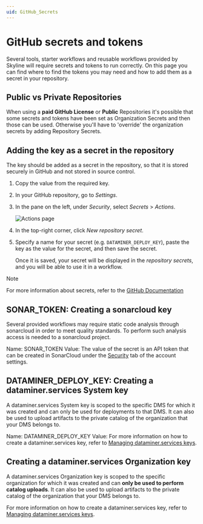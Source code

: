 ```yaml
---
uid: GitHub_Secrets
---
```


# GitHub secrets and tokens

Several tools, starter workflows and reusable workflows provided by Skyline will require secrets and tokens to run correctly.
On this page you can find where to find the tokens you may need and how to add them as a secret in your repository.

## Public vs Private Repositories

When using a **paid GitHub License** or **Public** Repositories it's possible that some secrets and tokens have been set as Organization Secrets and then those can be used.
Otherwise you'll have to 'override' the organization secrets by adding Repository Secrets.

## Adding the key as a secret in the repository

The key should be added as a secret in the repository, so that it is stored securely in GitHub and not stored in source control.

1. Copy the value from the required key.

1. In your GitHub repository, go to *Settings*.

1. In the pane on the left, under *Security*, select *Secrets* > *Actions*.

   ![Actions page](~/develop/images/GitHub_settings_secrets.png)

1. In the top-right corner, click *New repository secret*.

1. Specify a name for your secret (e.g. `DATAMINER_DEPLOY_KEY`), paste the key as the value for the secret, and then save the secret.

   Once it is saved, your secret will be displayed in the *repository secrets*, and you will be able to use it in a workflow.

> [!NOTE]
> For more information about secrets, refer to the [GitHub Documentation](https://docs.github.com/en/actions/security-guides/encrypted-secrets)

## SONAR_TOKEN: Creating a sonarcloud key

Several provided workflows may require static code analysis through sonarcloud in order to meet quality standards. To perform such analysis access is needed to a sonarcloud project.

Name: SONAR_TOKEN
Value: The value of the secret is an API token that can be created in SonarCloud under the [Security](https://sonarcloud.io/account/security) tab of the account settings.

## DATAMINER_DEPLOY_KEY: Creating a dataminer.services System key

A dataminer.services System key is scoped to the specific DMS for which it was created and can only be used for deployments to that DMS.
It can also be used to upload artifacts to the private catalog of the organization that your DMS belongs to.

Name: DATAMINER_DEPLOY_KEY
Value: For more information on how to create a dataminer.services key, refer to [Managing dataminer.services keys](xref:Managing_DCP_keys).

## Creating a dataminer.services Organization key

A dataminer.services Organization key is scoped to the specific organization for which it was created and can **only be used to perform catalog uploads**.
It can also be used to upload artifacts to the private catalog of the organization that your DMS belongs to.

For more information on how to create a dataminer.services key, refer to [Managing dataminer.services keys](xref:Managing_DCP_keys).